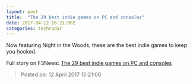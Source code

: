 ```yaml
---
layout: post
title:  "The 29 best indie games on PC and consoles"
date: 2017-04-12 16:21:00Z
categories: techradar
---
```


Now featuring Night in the Woods, these are the best indie games to keep you hooked.


Full story on F3News: [The 29 best indie games on PC and consoles](http://www.f3nws.com/n/cHvsDJ)

> Posted on: 12 April 2017 15:21:00
